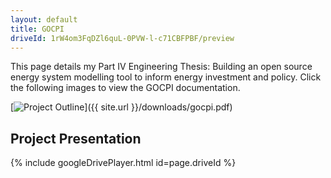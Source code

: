 ```yaml
---
layout: default
title: GOCPI
driveId: 1rW4om3FqDZl6quL-0PVW-l-c71CBFPBF/preview
---
```


This page details my Part IV Engineering Thesis: Building an open source energy system modelling tool to inform energy investment and policy. Click the following images to view the GOCPI documentation.

[![Project Outline](/assets/images/gocpi-project-outline.png)]({{ site.url }}/downloads/gocpi.pdf)

## Project Presentation

{% include googleDrivePlayer.html id=page.driveId %}




